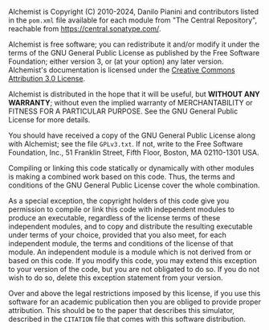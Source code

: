 Alchemist is Copyright (C) 2010-2024, Danilo Pianini and contributors listed in the `pom.xml` file available for each
module from "The Central Repository", reachable from https://central.sonatype.com/.

Alchemist is free software; you can redistribute it and/or modify it under the terms of the GNU General Public License
as published by the Free Software Foundation; either version 3, or (at your option) any later version.  Alchemist's
documentation is licensed under the [Creative Commons Attribution 3.0 License](https://creativecommons.org/licenses/by/3.0/).

Alchemist is distributed in the hope that it will be useful, but **WITHOUT ANY WARRANTY**; without even the implied
warranty of MERCHANTABILITY or FITNESS FOR A PARTICULAR PURPOSE.  See the GNU General Public License for more details.

You should have received a copy of the GNU General Public License along with Alchemist; see the file `GPLv3.txt`.  If
not, write to the Free Software Foundation, Inc., 51 Franklin Street, Fifth Floor, Boston, MA 02110-1301 USA.

Compiling or linking this code statically or dynamically with other modules is making a combined work based on this
code.  Thus, the terms and conditions of the GNU General Public License cover the whole combination.

As a special exception, the copyright holders of this code give you permission to compile or link this code with
independent modules to produce an executable, regardless of the license terms of these independent modules, and to copy
and distribute the resulting executable under terms of your choice, provided that you also meet, for each independent
module, the terms and conditions of the license of that module.  An independent module is a module which is not derived
from or based on this code.  If you modify this code, you may extend this exception to your version of the code, but
you are not obligated to do so.  If you do not wish to do so, delete this exception statement from your version.

Over and above the legal restrictions imposed by this license, if you use this software for an academic publication then
you are obliged to provide proper attribution. This should be to the paper that describes this simulator, described in
the `CITATION` file that comes with this software distribution.
